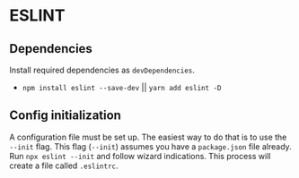 # ESLINT

## Dependencies

Install required dependencies as `devDependencies`.

- `npm install eslint --save-dev` || `yarn add eslint -D`

## Config initialization

A configuration file must be set up. The easiest way to do that is to use the `--init` flag. This flag (`--init`) assumes you have a `package.json` file already.\
Run `npx eslint --init` and follow wizard indications. This process will create a file called `.eslintrc`.
